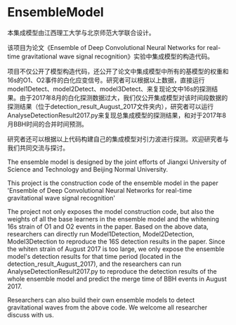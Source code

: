 # EnsembleModel
本集成模型由江西理工大学与北京师范大学联合设计。

该项目为论文《Ensemble of Deep Convolutional Neural Networks for real-time gravitational wave signal recognition》实验中集成模型的构造代码。

项目不仅公开了模型构造代码，还公开了论文中集成模型中所有的基模型的权重和16s的O1、O2事件的白化应变信号。研究者可以根据以上数据，直接运行model1Detect、model2Detect、model3Detect、来复现论文中16s的探测结果。由于2017年8月的白化探测数据过大，我们仅公开集成模型对该时间段数据的探测结果（位于detection_result_August_2017文件夹内），研究者可以运行AnalyseDetectionResult2017.py来复现总集成模型的探测结果，和对于2017年8月BBH时间的合并时间预测。

研究者还可以根据以上代码构建自己的集成模型对引力波进行探测。欢迎研究者与我们共同交流与探讨。

The ensemble model is designed by the joint efforts of Jiangxi University of Science and Technology and Beijing Normal University.

This project is the construction code of the ensemble model in the paper 'Ensemble of Deep Convolutional Neural Networks for real-time gravitational wave signal recognition'

The project not only exposes the model construction code, but also the weights of all the base learners in the ensemble model and the whitening 16s strain of O1 and O2 events in the paper. Based on the above data, researchers can directly run Model1Detection, Model2Detection, Model3Detection to reproduce the 16S detection results in the paper. Since the whiten strain of August 2017 is too large, we only expose the ensemble model's detection results for that time period (located in the detection_result_August_2017), and the researchers can run AnalyseDetectionResult2017.py to reproduce the detection results of the whole ensemble model and predict the merge time of BBH events in August 2017.

Researchers can also build their own ensemble models to detect gravitational waves from the above code. We welcome all researcher discuss with us.
